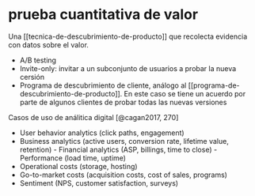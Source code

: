# prueba cuantitativa de valor
Una [[tecnica-de-descubrimiento-de-producto]] que recolecta evidencia con datos sobre el valor.

- A/B testing
- Invite-only: invitar a un subconjunto de usuarios a probar la nueva cersión
- Programa de descubrimiento de cliente, análogo al [[programa-de-descubrimiento-de-producto]]. En este caso se tiene un acuerdo por parte de algunos clientes de probar todas las nuevas versiones

Casos de uso de análitica digital [@cagan2017, 270]

- User behavior analytics (click paths, engagement) 
- Business analytics (active users, conversion rate, lifetime value, retention) - Financial analytics (ASP, billings, time to close) - Performance (load time, uptime) 
- Operational costs (storage, hosting) 
- Go-to-market costs (acquisition costs, cost of sales, programs) 
- Sentiment (NPS, customer satisfaction, surveys) 